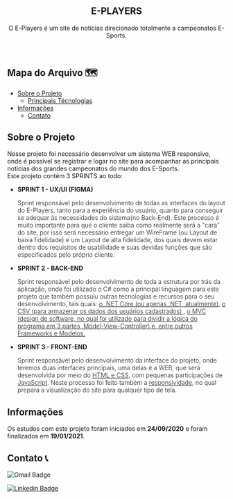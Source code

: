 <link rel="preconnect" href="https://fonts.gstatic.com">
<link href="https://fonts.googleapis.com/css2?family=Roboto:wght@100;300;400;500;700;900&display=swap" rel="stylesheet">

<!-- Logo -->
<br>

  <h2 align="center">E-PLAYERS</h2>

  <p align="center">
    O E-Players é um site de notícias direcionado totalmente a campeonatos E-Sports.
    <br />
    <br />
    <br />
  </p>
</p>



<!-- Mapa -->
## Mapa do Arquivo 🗺️

* [Sobre o Projeto](#about)
  * [Principais Técnologias](#tec)
* [Informações](#info)
  * [Contato](#contato) 



<!-- Sobre o Projeto -->
## Sobre o Projeto
<p id="about">
Nesse projeto foi necessário desenvolver um sistema WEB responsivo, onde é possível se registrar e logar no site para acompanhar as principais notícias dos grandes campeonatos do mundo dos E-Sports. <br>Este projeto contém 3 SPRINTS ao todo:
</p>

* <p style="font-weight: bolder;"> SPRINT 1 - UX/UI (FIGMA) </p>
  <p style="font-weight: 300;"> Sprint responsável pelo desenvolvimento de todas as interfaces do layout do E-Players, tanto para a experiência do usuário, quanto para conseguir se adequar às necessidades do sistema(no Back-End). Este processo é muito importante para que o cliente saiba como realmente será a "cara" do site, por isso será necessário entregar um WireFrame (ou Layout de baixa fidelidade) e um Layout de alta fidelidade, dos quais devem estar dentro dos requisitos de usabilidade e suas devidas funções que são especificados pelo próprio cliente.</p>

* <p style="font-weight: bolder;"> SPRINT 2 - BACK-END </p>
  <p style="font-weight: 300;"> Sprint responsável pelo desenvolvimento de toda a estrutura por trás da aplicação, onde foi utilizado o C# como a principal linguagem para este projeto que também possuiu outras tecnologias e recursos para o seu desenvolvimento, tais quais: <span style="text-decoration: underline">o .NET Core (ou apenas .NET, atualmente)</span>, <span style="text-decoration: underline">o CSV (para armazenar os dados dos usuários cadastrados) </span>, <span style="text-decoration: underline">o MVC (design de software, no qual foi utilizado para dividir a lógica do programa em 3 partes, Model-View-Controller) e, <span style="text-decoration: underline">entre outros Frameworks e Modelos. </span></p>

* <p style="font-weight: bolder;"> SPRINT 3 - FRONT-END </p>
  <p style="font-weight: 300;"> Sprint responsável pelo desenvolvimento da interface do projeto, onde teremos duas interfaces principais, uma delas é a WEB, que será desenvolvida por meio do <span style="text-decoration: underline">HTML e CSS</span>, com pequenas participações de <span style="text-decoration: underline">JavaScript</span>. Neste processo foi feito também a <span style="text-decoration: underline">responsividade</span>, no qual prepara a visualização do site para qualquer tipo de tela. </p>

## Informações
<p id="info">Os estudos com este projeto foram iniciados em <span style="font-weight: bolder;">24/09/2020</span> e foram finalizados em <span style="font-weight: bolder;">19/01/2021</span>.</p>

<!-- Contato -->
## Contato 📞
<p id="contato">
  
![Gmail Badge](https://img.shields.io/badge/-apolinariodev@gmail.com-CC2927?style=flat-square&logo=Gmail&logoColor=white)
  
[![Linkedin Badge](https://img.shields.io/badge/-Lucas%20Apolinário-%231572B6?style=flat-square&logo=Linkedin&logoColor=white&link=https://www.linkedin.com/in/luqonhas/)](https://www.linkedin.com/in/luqonhas/)
